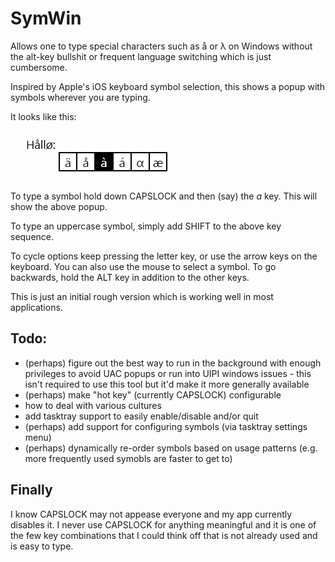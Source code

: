 SymWin
======

Allows one to type special characters such as å or λ on Windows without the alt-key bullshit or frequent language switching which is just cumbersome.

Inspired by Apple's iOS keyboard symbol selection, this shows a popup with symbols wherever you are typing.

It looks like this:

![screenshot](SymWin/screencast.gif)

To type a symbol hold down CAPSLOCK and then (say) the *a* key. This will show the above popup.

To type an uppercase symbol, simply add SHIFT to the above key sequence.

To cycle options keep pressing the letter key, or use the arrow keys on the keyboard. You can also use the mouse to select a symbol. To go backwards, hold the ALT key in addition to the other keys.

This is just an initial rough version which is working well in most applications.

Todo:
-----

- (perhaps) figure out the best way to run in the background with enough privileges to avoid UAC popups or run into UIPI windows issues - this isn't required to use this tool but it'd make it more generally available
- (perhaps) make "hot key" (currently CAPSLOCK) configurable
- how to deal with various cultures
- add tasktray support to easily enable/disable and/or quit
- (perhaps) add support for configuring symbols (via tasktray settings menu)
- (perhaps) dynamically re-order symbols based on usage patterns (e.g. more frequently used symobls are faster to get to)

Finally
-------
I know CAPSLOCK may not appease everyone and my app currently disables it. I never use CAPSLOCK for anything meaningful and it is one of the few key combinations that I could think off that is not already used and is easy to type.
